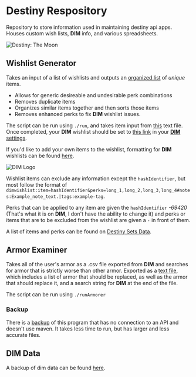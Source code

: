 # Destiny Respository
Repository to store information used in maintaining destiny api apps. Houses custom wish lists, **DIM** info, and various spreadsheets. 

![Destiny: The Moon](https://user-images.githubusercontent.com/77759414/175799964-1eaed344-eccf-43d3-be89-4b5595432e80.png)

## Wishlist Generator
Takes an input of a list of wishlists and outputs an [organized list](https://github.com/dannystirl/destiny/blob/master/output/WishListScripted.txt) of _unique_ items. 
- Allows for generic desireable and undesirable perk combinations
- Removes duplicate items
- Organizes similar items together and then sorts those items
- Removes enhanced perks to fix **DIM** wishlist issues. 

The script can be run using `./run`, and takes item input from [this](https://raw.githubusercontent.com/dannystirl/destiny/master/input/CompleteDestinyWishLIst.txt) text file. Once completed, your **DIM** wishlist should be set to [this link](https://raw.githubusercontent.com/dannystirl/destiny/master/output/WishListScripted.txt) in your [**DIM** settings](https://app.destinyitemmanager.com/settings). 

If you'd like to add your own items to the wishlist, formatting for **DIM** wishlists can be found [here](https://github.com/DestinyItemManager/DIM/wiki/Wish-Lists).

![**DIM** Logo](https://user-images.githubusercontent.com/77759414/175800099-d71fb12d-e03f-44dd-81b5-bfc31746ceac.png)

Wishlist items can exclude any information except the `hashIdentifier`, but most follow the format of `dimwishlist:item=hashIdentifier&perks=long_1,long_2,long_3,long_4#notes:Example_note_text.|tags:example-tag`. 

Perks that can be applied to any item are given the `hashIdentifier` _-69420_ (That's what it is on **DIM**, I don't have the ability to change it) and perks or items that are to be excluded from the wishlist are given a `-` in front of them. 

A list of items and perks can be found on [Destiny Sets Data](https://data.destinysets.com). 

## Armor Examiner
Takes all of the user's armor as a .csv file exported from **DIM** and searches for armor that is strictly worse than other armor. Exported as a [text file](https://raw.githubusercontent.com/dannystirl/destiny/master/output/ArmorExamined.txt), which includes a list of armor that should be replaced, as well as the armor that should replace it, and a search string for **DIM** at the end of the file. 

The script can be run using `./runArmorer`

### Backup
There is a [backup](https://github.com/dannystirl/destiny/tree/pre_maven_project) of this program that has no connection to an API and doesn't use maven. It takes less time to run, but has larger and less accurate files. 

## **DIM** Data
A backup of dim data can be found [here](https://github.com/dannystirl/destiny/blob/master/src/main/data/destiny/dim-data.json).
